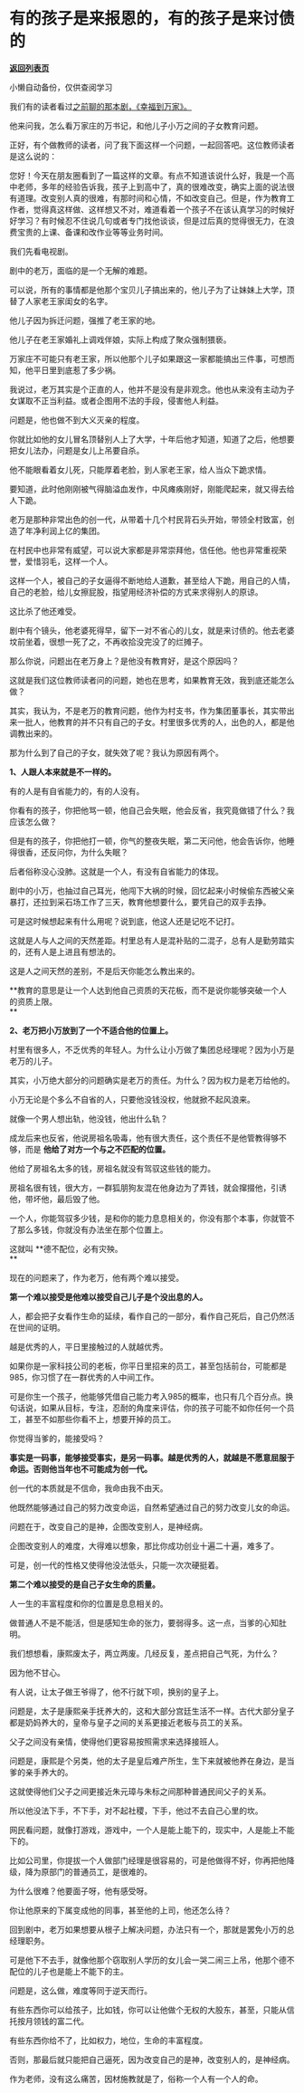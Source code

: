 # 有的孩子是来报恩的，有的孩子是来讨债的

[**返回列表页**](/gzh/记忆承载)

小懒自动备份，仅供查阅学习

我们有的读者看过[之前聊的那本剧，《幸福到万家》。](http://mp.weixin.qq.com/s?__biz=MzU0MjYwNDU2Mw==&mid=2247507134&idx=1&sn=28f63cd60bba0a26949397f7c4cf7da6&chksm=fb1ab0c2cc6d39d432083ca8f9f3ac58191d9d512764dcfa60059f2de08c12b70f69b324f01f&scene=21#wechat_redirect)  

  

他来问我，怎么看万家庄的万书记，和他儿子小万之间的子女教育问题。  

  

正好，有个做教师的读者，问了我下面这样一个问题，一起回答吧。这位教师读者是这么说的：

  

您好！今天在朋友圈看到了一篇这样的文章。有点不知道该说什么好，我是一个高中老师，多年的经验告诉我，孩子上到高中了，真的很难改变，确实上面的说法很有道理。改变别人真的很难，有那时间和心情，不如改变自己。但是，作为教育工作者，觉得真这样做、这样想又不对，难道看着一个孩子不在该认真学习的时候好好学习？有时候忍不住说几句或者专门找他谈谈，但是过后真的觉得很无力，在浪费宝贵的上课、备课和改作业等等业务时间。

  

我们先看电视剧。  

  

剧中的老万，面临的是一个无解的难题。

  

可以说，所有的事情都是他那个宝贝儿子搞出来的，他儿子为了让妹妹上大学，顶替了人家老王家闺女的名字。  

  

他儿子因为拆迁问题，强推了老王家的地。  

  

他儿子在老王家婚礼上调戏伴娘，实际上构成了聚众强制猥亵。

  

万家庄不可能只有老王家，所以他那个儿子如果跟这一家都能搞出三件事，可想而知，他平日里到底惹了多少祸。

  

我说过，老万其实是个正直的人，他并不是没有是非观念。他也从来没有主动为子女谋取不正当利益。或者企图用不法的手段，侵害他人利益。  

  

问题是，他也做不到大义灭亲的程度。  

  

你就比如他的女儿冒名顶替别人上了大学，十年后他才知道，知道了之后，他想要把女儿法办，问题是女儿上吊要自杀。  

  

他不能眼看着女儿死，只能厚着老脸，到人家老王家，给人当众下跪求情。

  

要知道，此时他刚刚被气得脑溢血发作，中风瘫痪刚好，刚能爬起来，就又得去给人下跪。

  

老万是那种非常出色的创一代，从带着十几个村民背石头开始，带领全村致富，创造了年净利润上亿的集团。  

  

在村民中也非常有威望，可以说大家都是非常崇拜他，信任他。他也非常重视荣誉，爱惜羽毛，这样一个人。

  

这样一个人，被自己的子女逼得不断地给人道歉，甚至给人下跪，用自己的人情，自己的老脸，给儿女擦屁股，指望用经济补偿的方式来求得别人的原谅。  

  

这比杀了他还难受。

  

剧中有个镜头，他老婆死得早，留下一对不省心的儿女，就是来讨债的。他去老婆坟前坐着，很想一死了之，不再收拾没完没了的烂摊子。  

  

那么你说，问题出在老万身上？是他没有教育好，是这个原因吗？

  

这就是我们这位教师读者问的问题，她也在思考，如果教育无效，我到底还能怎么做？  

  

其实，我认为，不是老万的教育问题，他作为村支书，作为集团董事长，其实带出来一批人，他教育的并不只有自己的子女。村里很多优秀的人，出色的人，都是他调教出来的。  

  

那为什么到了自己的子女，就失效了呢？我认为原因有两个。  

  

 **1、人跟人本来就是不一样的。**

  

有的人是有自省能力的，有的人没有。  

  

你看有的孩子，你把他骂一顿，他自己会失眠，他会反省，我究竟做错了什么？我应该怎么做？  

  

但是有的孩子，你把他打一顿，你气的整夜失眠，第二天问他，他会告诉你，他睡得很香，还反问你，为什么失眠？

  

后者俗称没心没肺。这就是一个人，有没有自省能力的体现。

  

剧中的小万，也抽过自己耳光，他闯下大祸的时候，回忆起来小时候偷东西被父亲暴打，还拉到采石场工作了三天，教育他想要什么，要凭自己的双手去挣。

  

可是这时候想起来有什么用呢？说到底，他这人还是记吃不记打。

  

这就是人与人之间的天然差距。村里总有人是混补贴的二混子，总有人是勤劳踏实的，还有人是上进且有想法的。

  

这是人之间天然的差别，不是后天你能怎么教出来的。

  

 **教育的意思是让一个人达到他自己资质的天花板，而不是说你能够突破一个人的资质上限。  
**

  

 **2、老万把小万放到了一个不适合他的位置上。**

  

村里有很多人，不乏优秀的年轻人。为什么让小万做了集团总经理呢？因为小万是老万的儿子。  

  

其实，小万绝大部分的问题确实是老万的责任。为什么？因为权力是老万给他的。  

  

小万无论是个多么不自省的人，只要他没钱没权，他就掀不起风浪来。  

  

就像一个男人想出轨，他没钱，他出什么轨？  

  

成龙后来也反省，他说房祖名吸毒，他有很大责任，这个责任不是他管教得够不够，而是 **他给了对方一个与之不匹配的位置。**  

  

他给了房祖名太多的钱，房祖名就没有驾驭这些钱的能力。

  

房祖名很有钱，很大方，一群狐朋狗友混在他身边为了弄钱，就会撺掇他，引诱他，带坏他，最后毁了他。

  

一个人，你能驾驭多少钱，是和你的能力息息相关的，你没有那个本事，你就管不了那么多钱，你就没有办法坐在那个位置上。  

  

这就叫 **德不配位，必有灾殃。  
**

  

现在的问题来了，作为老万，他有两个难以接受。  

  

 **第一个难以接受是他难以接受自己儿子是个没出息的人。**

  

人，都会把子女看作生命的延续，看作自己的一部分，看作自己死后，自己仍然活在世间的证明。  

  

越是优秀的人，平日里接触过的人就越优秀。  

  

如果你是一家科技公司的老板，你平日里招来的员工，甚至包括前台，可能都是985，你习惯了在一群优秀的人中间工作。  

  

可是你生一个孩子，他能够凭借自己能力考入985的概率，也只有几个百分点。换句话说，如果从目标，专注，忍耐的角度来评估，你的孩子可能不如你任何一个员工，甚至不如那些你看不上，想要开掉的员工。  

  

你觉得当爹的，能接受吗？  

  

 **事实是一码事，能够接受事实，是另一码事。越是优秀的人，就越是不愿意屈服于命运。否则他当年也不可能成为创一代。**  

  

创一代的本质就是不信命，我命由我不由天。

  

他既然能够通过自己的努力改变命运，自然希望通过自己的努力改变儿女的命运。  

  

问题在于，改变自己的是神，企图改变别人，是神经病。  

  

企图改变别人的难度，大得难以想象，那比你成功创业十遍二十遍，难多了。

  

可是，创一代的性格又使得他没法低头，只能一次次硬挺着。  

  

 **第二个难以接受的是自己子女生命的质量。**

  

人一生的丰富程度和你的位置是息息相关的。

  

做普通人不是不能活，但是感知生命的张力，要弱得多。这一点，当爹的心知肚明。

  

我们想想看，康熙废太子，两立两废。几经反复，差点把自己气死，为什么？  

  

因为他不甘心。  

  

有人说，让太子做王爷得了，他不行就下呗，换别的皇子上。

  

问题是，太子是康熙亲手抚养大的，这和大部分宫廷生活不一样。古代大部分皇子都是奶妈养大的，皇帝与皇子之间的关系更接近老板与员工的关系。  

  

父子之间没有亲情，使得他们更容易按照需求来选择接班人。  

  

问题是，康熙是个另类，他的太子是皇后难产所生，生下来就被他养在身边，是当爹的亲手养大的。  

  

这就使得他们父子之间更接近朱元璋与朱标之间那种普通民间父子的关系。

  

所以他没法下手，不下手，对不起社稷，下手，他过不去自己心里的坎。

  

网民看问题，就像打游戏，游戏中，一个人是能上能下的，现实中，人是能上不能下的。  

  

比如公司里，你提拔一个人做部门经理是很容易的，可是他做得不好，你再把他降级，降为原部门的普通员工，是很难的。  

  

为什么很难？他要面子呀，他有感受呀。  

  

你让他原来的下属变成他的同事，甚至他的上司，他还怎么待？

  

回到剧中，老万如果想要从根子上解决问题，办法只有一个，那就是罢免小万的总经理职务。  

  

可是他下不去手，就像他那个窃取别人学历的女儿会一哭二闹三上吊，他那个德不配位的儿子也是能上不能下的主。

  

问题是，这么做，难度等同于逆天而行。

  

有些东西你可以给孩子，比如钱，你可以让他做个无权的大股东，甚至，只能从信托按月领钱的富二代。

  

有些东西你给不了，比如权力，地位，生命的丰富程度。

  

否则，那最后就只能把自己逼死，因为改变自己的是神，改变别人的，是神经病。

  

作为老师，没有这么痛苦，因材施教就是了，俗称一个人有一个人的命。

